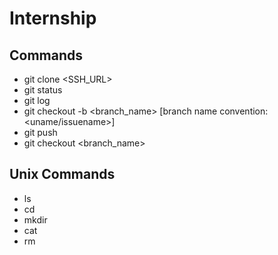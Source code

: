 # Internship
## Commands
* git clone <SSH_URL>
* git status
* git log
* git checkout -b <branch_name> [branch name convention: <uname/issuename>]
* git push
* git checkout <branch_name>


## Unix Commands
* ls
* cd 
* mkdir
* cat
* rm